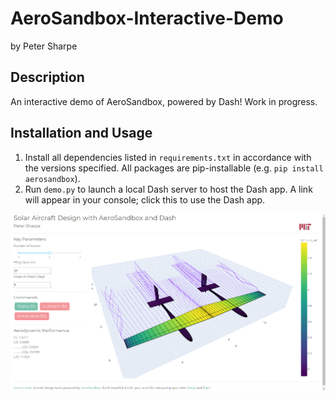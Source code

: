 # AeroSandbox-Interactive-Demo
by Peter Sharpe

## Description
An interactive demo of AeroSandbox, powered by Dash! Work in progress.

## Installation and Usage
1. Install all dependencies listed in `requirements.txt` in accordance with the versions specified. All packages are pip-installable (e.g. `pip install aerosandbox`).
2. Run `demo.py` to launch a local Dash server to host the Dash app. A link will appear in your console; click this to use the Dash app.

![Screenshot of Demo](assets/screenshot.png)
